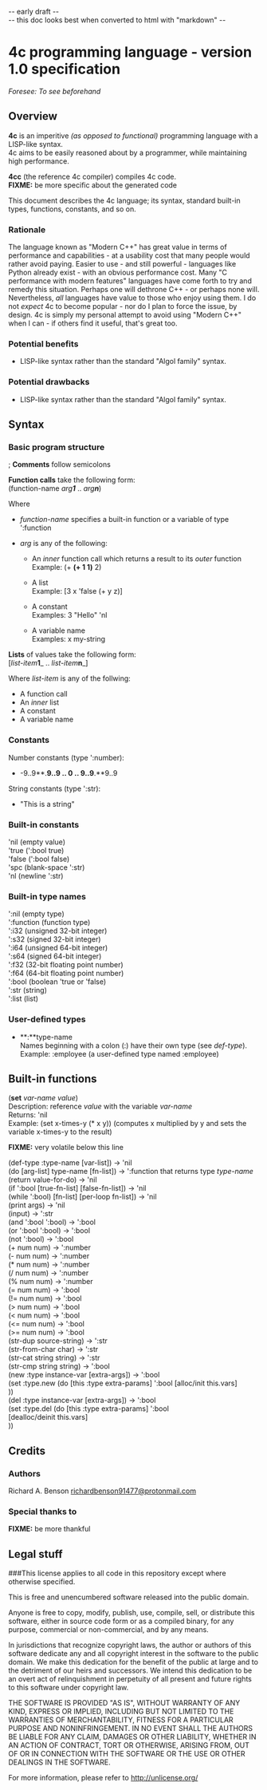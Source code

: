 -- early draft --  
-- this doc looks best when converted to html with "markdown" --

4c programming language - version 1.0 specification
===
_Foresee: To see beforehand_

## Overview
**4c** is an imperitive _(as opposed to functional)_ programming language with a LISP-like syntax.  
4c aims to be easily reasoned about by a programmer, while maintaining high performance.

**4cc** (the reference 4c compiler) compiles 4c code.  
__FIXME:__ be more specific about the generated code

This document describes the 4c language; its syntax, standard built-in types, functions, constants, and so on.  

### Rationale
The language known as "Modern C++" has great value in terms of performance and capabilities - at a usability cost that many people would rather avoid paying. Easier to use - and still powerful - languages like Python already exist - with an obvious performance cost. Many "C performance with modern features" languages have come forth to try and remedy this situation. Perhaps one will dethrone C++ - or perhaps none will. Nevertheless, _all_ languages have value to those who enjoy using them. I do not _expect_ 4c to become popular - nor do I plan to force the issue, by design. 4c is simply my personal attempt to avoid using "Modern C++" when I can - if others find it useful, that's great too.  

### Potential benefits
  * LISP-like syntax rather than the standard "Algol family" syntax.  

### Potential drawbacks
  * LISP-like syntax rather than the standard "Algol family" syntax.  

## Syntax
### Basic program structure
; **Comments** follow semicolons  

**Function calls** take the following form:  
(function-name _arg**1**_ .. _arg**n**_)
 
Where  

  * _function-name_ specifies a built-in function or a variable of type ':function
  * _arg_ is any of the following:

    -   An _inner_ function call which returns a result to its _outer_ function  
        Example: (+ **(+ 1 1)** 2)

    -   A list  
        Example: [3 x 'false (+ y z)]

    -   A constant  
        Examples: 3 "Hello" 'nl

    -   A variable name  
        Examples: x my-string

**Lists** of values take the following form:  
[_list-item_**1**_ .. _list-item_**n**_]  

Where _list-item_ is any of the follwing:  

  * A function call
  * An _inner_ list
  * A constant
  * A variable name

### Constants
Number constants (type ':number):

  *  -9..9**.**9..9 .. 0 .. 9..9**.**9..9

String constants (type ':str):

  *  "This is a string"

### Built-in constants
'nil (empty value)  
'true (':bool true)  
'false (':bool false)  
'spc (blank-space ':str)  
'nl (newline ':str)  

### Built-in type names
':nil (empty type)  
':function (function type)  
':i32 (unsigned 32-bit integer)  
':s32 (signed 32-bit integer)  
':i64 (unsigned 64-bit integer)  
':s64 (signed 64-bit integer)  
':f32 (32-bit floating point number)  
':f64 (64-bit floating point number)  
':bool (boolean 'true or 'false)  
':str (string)  
':list (list)  

### User-defined types

  * **:**type-name  
        Names beginning with a colon (:) have their own type (see _def-type_).  
        Example: :employee (a user-defined type named :employee)  

## Built-in functions
(**set** _var-name_ _value_)  
Description: reference _value_ with the variable _var-name_  
Returns: 'nil  
Example: (set x-times-y (\* x y)) (computes x multiplied by y and sets the variable x-times-y to the result)

__FIXME:__ very volatile below this line  

(def-type :type-name [var-list]) -> 'nil  
(do [arg-list] type-name [fn-list]) -> ':function that returns type _type-name_  
(return value-for-do) -> 'nil  
(if ':bool [true-fn-list] [false-fn-list]) -> 'nil  
(while ':bool) [fn-list] [per-loop fn-list]) -> 'nil  
(print args) -> 'nil  
(input) -> ':str  
(and ':bool ':bool) -> ':bool  
(or ':bool ':bool) -> ':bool  
(not ':bool) -> ':bool  
(+ num num) -> ':number  
(- num num) -> ':number  
(\* num num) -> ':number  
(/ num num) -> ':number  
(% num num) -> ':number  
(= num num) -> ':bool  
(!= num num) -> ':bool  
(> num num) -> ':bool  
(< num num) -> ':bool  
(<= num num) -> ':bool  
(>= num num) -> ':bool  
(str-dup source-string) -> ':str  
(str-from-char char) -> ':str  
(str-cat string string) -> ':str  
(str-cmp string string) -> ':bool  
(new :type instance-var [extra-args]) -> ':bool  
    (set :type.new (do [this :type extra-params] ':bool
      [alloc/init this.vars]  
    ))  
(del :type instance-var [extra-args]) -> ':bool  
    (set :type.del (do [this :type extra-params] ':bool  
      [dealloc/deinit this.vars]  
    ))  

## Credits

### Authors
Richard A. Benson <richardbenson91477@protonmail.com><br>

### Special thanks to  
__FIXME:__ be more thankful

## Legal stuff

###This license applies to all code in this repository except where otherwise specified.

This is free and unencumbered software released into the public domain.

Anyone is free to copy, modify, publish, use, compile, sell, or
distribute this software, either in source code form or as a compiled
binary, for any purpose, commercial or non-commercial, and by any
means.

In jurisdictions that recognize copyright laws, the author or authors
of this software dedicate any and all copyright interest in the
software to the public domain. We make this dedication for the benefit
of the public at large and to the detriment of our heirs and
successors. We intend this dedication to be an overt act of
relinquishment in perpetuity of all present and future rights to this
software under copyright law.

THE SOFTWARE IS PROVIDED "AS IS", WITHOUT WARRANTY OF ANY KIND,
EXPRESS OR IMPLIED, INCLUDING BUT NOT LIMITED TO THE WARRANTIES OF
MERCHANTABILITY, FITNESS FOR A PARTICULAR PURPOSE AND NONINFRINGEMENT.
IN NO EVENT SHALL THE AUTHORS BE LIABLE FOR ANY CLAIM, DAMAGES OR
OTHER LIABILITY, WHETHER IN AN ACTION OF CONTRACT, TORT OR OTHERWISE,
ARISING FROM, OUT OF OR IN CONNECTION WITH THE SOFTWARE OR THE USE OR
OTHER DEALINGS IN THE SOFTWARE.

For more information, please refer to <http://unlicense.org/>

